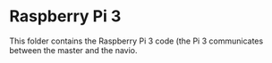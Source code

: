 # Raspberry Pi 3

This folder contains the Raspberry Pi 3 code (the Pi 3 communicates between the master and the navio.
